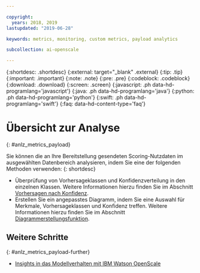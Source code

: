 ```yaml
---

copyright:
  years: 2018, 2019
lastupdated: "2019-06-28"

keywords: metrics, monitoring, custom metrics, payload analytics

subcollection: ai-openscale

---
```


{:shortdesc: .shortdesc}
{:external: target="_blank" .external}
{:tip: .tip}
{:important: .important}
{:note: .note}
{:pre: .pre}
{:codeblock: .codeblock}
{:download: .download}
{:screen: .screen}
{:javascript: .ph data-hd-programlang='javascript'}
{:java: .ph data-hd-programlang='java'}
{:python: .ph data-hd-programlang='python'}
{:swift: .ph data-hd-programlang='swift'}
{:faq: data-hd-content-type='faq'}




# Übersicht zur Analyse
{: #anlz_metrics_payload}

Sie können die an Ihre Bereitstellung gesendeten Scoring-Nutzdaten im ausgewählten Datenbereich analysieren, indem Sie eine der folgenden Methoden verwenden:
{: shortdesc}

- Überprüfung von Vorhersageklassen und Konfidenzverteilung in den einzelnen Klassen. Weitere Informationen hierzu finden Sie im Abschnitt [Vorhersagen nach Konfidenz](https://test.cloud.ibm.com/docs/services/ai-openscale?topic=ai-openscale-anlz_metrics_payload).
- Erstellen Sie ein angepasstes Diagramm, indem Sie eine Auswahl für Merkmale, Vorhersageklassen und Konfidenz treffen. Weitere Informationen hierzu finden Sie im Abschnitt [Diagrammerstellungsfunktion](https://test.cloud.ibm.com/docs/services/ai-openscale?topic=ai-openscale-chart_builder).

## Weitere Schritte
{: #anlz_metrics_payload-further}

- [Insights in das Modellverhalten mit IBM Watson OpenScale](https://medium.com/trusted-ai/model-behavioural-insights-using-ibm-watson-openscale-f8bcd2311f4e)

